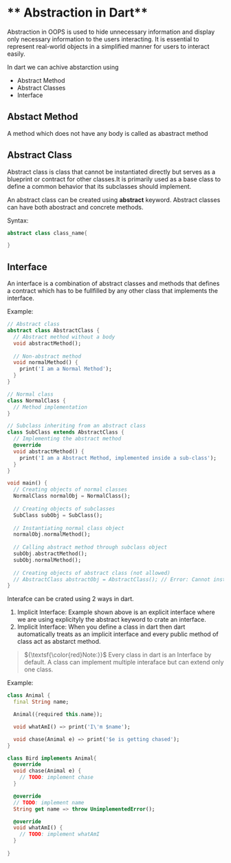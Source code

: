 # ** Abstraction in Dart**

Abstraction in OOPS is used to hide unnecessary information and display only necessary information to the users interacting. It is essential to represent real-world objects in a simplified manner for users to interact easily.

In dart we can achive abstarction using
- Abstract Method
- Abstract Classes
- Interface

## Abstact Method

A method which does not have any body is called as abastract method


## Abstract Class
Abstract class is class that cannot be instantiated directly but serves as a blueprint or contract for other classes.It is primarily used as a base class to define a common behavior that its subclasses should implement.

An abstract class can be created using **abstract** keyword. Abstract classes can have both abostract and concrete methods.

Syntax:
```dart
abstract class class_name{

}
``` 

## Interface

An interface is a combination of abstract classes and methods that defines a contract which has to be fullfilled by any other class that implements the interface.


Example:
```dart
// Abstract class
abstract class AbstractClass {
  // Abstract method without a body
  void abstractMethod();
  
  // Non-abstract method
  void normalMethod() {
    print('I am a Normal Method');
  }
}

// Normal class
class NormalClass {
  // Method implementation
}

// Subclass inheriting from an abstract class
class SubClass extends AbstractClass {
  // Implementing the abstract method
  @override
  void abstractMethod() {
    print('I am a Abstract Method, implemented inside a sub-class');
  }
}

void main() {
  // Creating objects of normal classes
  NormalClass normalObj = NormalClass();
  
  // Creating objects of subclasses
  SubClass subObj = SubClass();
  
  // Instantiating normal class object
  normalObj.normalMethod();
  
  // Calling abstract method through subclass object
  subObj.abstractMethod();
  subObj.normalMethod();
  
  // Creating objects of abstract class (not allowed)
  // AbstractClass abstractObj = AbstractClass(); // Error: Cannot instantiate abstract class
}
```

Interafce can be crated using 2 ways in dart.

1. Implicit Interface: Example shown above is an explicit interface where we are using explicityly the abstract keyword to crate an interface.
2. Implicit Interface: When you define a class in dart then dart automatically treats as an implicit interface and every public method of class act as abstarct method.

>${\textsf{\color{red}Note:}}$ Every class in dart is an Interface by default. A class can implement multiple interaface but can extend only one class.


Example:
```dart
class Animal {
  final String name;

  Animal({required this.name});

  void whatAmI() => print('I\'m $name');

  void chase(Animal e) => print('$e is getting chased');
}

class Bird implements Animal{
  @override
  void chase(Animal e) {
    // TODO: implement chase
  }

  @override
  // TODO: implement name
  String get name => throw UnimplementedError();

  @override
  void whatAmI() {
    // TODO: implement whatAmI
  }
  
}
```

